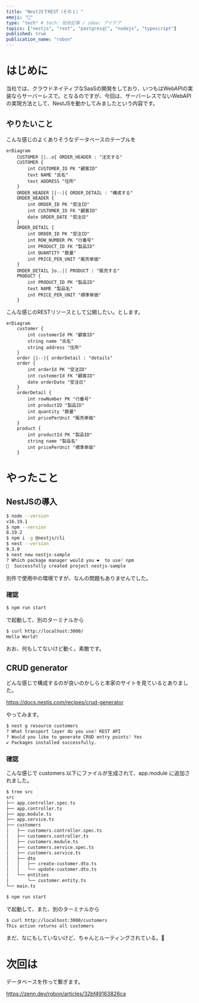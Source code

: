 ```yaml
---
title: "NestJSでREST（その１）"
emoji: "🦁"
type: "tech" # tech: 技術記事 / idea: アイデア
topics: ["nestjs", "rest", "postgresql", "nodejs", "typescript"]
published: true
publication_name: "robon"
---
```


# はじめに
当社では、クラウドネイティブなSaaSの開発をしており、いつもはWebAPIの実装ならサーバーレスで。となるのですが、今回は、サーバーレスでないWebAPIの実現方法として、NestJSを動かしてみましたという内容です。

## やりたいこと
こんな感じのよくありそうなデータベースのテーブルを
```mermaid
erDiagram
    CUSTOMER ||..o{ ORDER_HEADER : "注文する"
    CUSTOMER {
        int CUSTOMER_ID PK "顧客ID"
        text NAME "氏名"
        text ADDRESS "住所"
    }
    ORDER_HEADER ||--|{ ORDER_DETAIL : "構成する"
    ORDER_HEADER {
        int ORDER_ID PK "受注ID"
        int CUSTOMER_ID FK "顧客ID"
        date ORDER_DATE "受注日"
    }
    ORDER_DETAIL {
        int ORDER_ID PK "受注ID"
        int ROW_NUMBER PK "行番号"
        int PRODUCT_ID FK "製品ID"
        int QUANTITY "数量"
        int PRICE_PER_UNIT "販売単価"
    }
    ORDER_DETAIL }o..|| PRODUCT : "販売する"
    PRODUCT {
        int PRODUCT_ID PK "製品ID"
        text NAME "製品名"
        int PRICE_PER_UNIT "標準単価"
    }
```

こんな感じのRESTリソースとして公開したい。とします。
```mermaid
erDiagram
    customer {
        int customerId PK "顧客ID"
        string name "氏名"
        string address "住所"
    }
    order ||--|{ orderDetail : "details"
    order {
        int orderId PK "受注ID"
        int customerId FK "顧客ID"
        date orderDate "受注日"
    }
    orderDetail {
        int rowNumber PK "行番号"
        int productID "製品ID"
        int quantity "数量"
        int pricePerUnit "販売単価"
    }
    product {
        int productId PK "製品ID"
        string name "製品名"
        int pricePerUnit "標準単価"
    }
```

# やったこと
## NestJSの導入
```bash
$ node --version
v16.19.1
$ npm --version
8.19.2
$ npm i -g @nestjs/cli
$ nest --version
9.3.0
$ nest new nestjs-sample
? Which package manager would you ❤️  to use? npm
🚀  Successfully created project nestjs-sample
```
別件で使用中の環境ですが、なんの問題もありませんでした。

### 確認
```bash
$ npm run start
```
で起動して、別のターミナルから

```bash
$ curl http://localhost:3000/
Hello World!
```
おお、何もしてないけど動く。素敵です。

## CRUD generator
どんな感じで構成するのが良いのかしらと本家のサイトを見ているとありました。

https://docs.nestjs.com/recipes/crud-generator

やってみます。
```bash
$ nest g resource customers
? What transport layer do you use? REST API
? Would you like to generate CRUD entry points? Yes
✔ Packages installed successfully.
```

### 確認
こんな感じで customers 以下にファイルが生成されて、app.module に追加されました。
```bash
$ tree src
src
├── app.controller.spec.ts
├── app.controller.ts
├── app.module.ts
├── app.service.ts
├── customers
│   ├── customers.controller.spec.ts
│   ├── customers.controller.ts
│   ├── customers.module.ts
│   ├── customers.service.spec.ts
│   ├── customers.service.ts
│   ├── dto
│   │   ├── create-customer.dto.ts
│   │   └── update-customer.dto.ts
│   └── entities
│       └── customer.entity.ts
└── main.ts
```

```bash
$ npm run start
```
で起動して、また、別のターミナルから

```bash
$ curl http://localhost:3000/customers
This action returns all customers
```
まだ、なにもしていないけど、ちゃんとルーティングされている。👏

# 次回は

データベースを作って繋ぎます。

https://zenn.dev/robon/articles/32bf49163826ca
